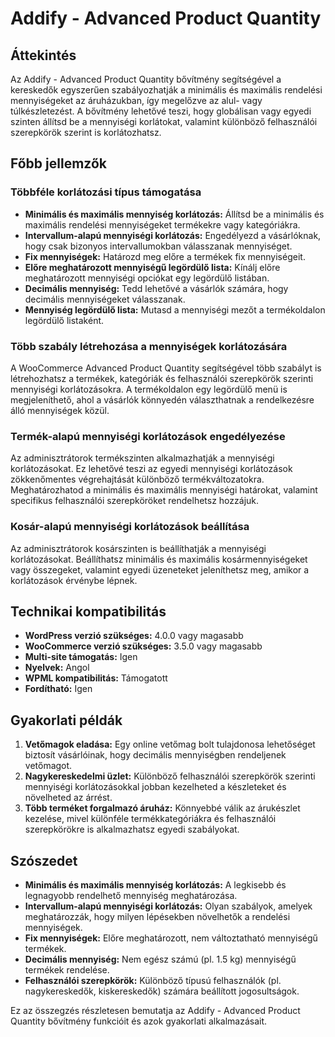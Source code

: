 # Addify - Advanced Product Quantity

## Áttekintés

Az Addify - Advanced Product Quantity bővítmény segítségével a kereskedők egyszerűen szabályozhatják a minimális és maximális rendelési mennyiségeket az áruházukban, így megelőzve az alul- vagy túlkészletezést. A bővítmény lehetővé teszi, hogy globálisan vagy egyedi szinten állítsd be a mennyiségi korlátokat, valamint különböző felhasználói szerepkörök szerint is korlátozhatsz.

## Főbb jellemzők

### Többféle korlátozási típus támogatása

- **Minimális és maximális mennyiség korlátozás:** Állítsd be a minimális és maximális rendelési mennyiségeket termékekre vagy kategóriákra.
- **Intervallum-alapú mennyiségi korlátozás:** Engedélyezd a vásárlóknak, hogy csak bizonyos intervallumokban válasszanak mennyiséget.
- **Fix mennyiségek:** Határozd meg előre a termékek fix mennyiségeit.
- **Előre meghatározott mennyiségű legördülő lista:** Kínálj előre meghatározott mennyiségi opciókat egy legördülő listában.
- **Decimális mennyiség:** Tedd lehetővé a vásárlók számára, hogy decimális mennyiségeket válasszanak.
- **Mennyiség legördülő lista:** Mutasd a mennyiségi mezőt a termékoldalon legördülő listaként.

### Több szabály létrehozása a mennyiségek korlátozására

A WooCommerce Advanced Product Quantity segítségével több szabályt is létrehozhatsz a termékek, kategóriák és felhasználói szerepkörök szerinti mennyiségi korlátozásokra. A termékoldalon egy legördülő menü is megjeleníthető, ahol a vásárlók könnyedén választhatnak a rendelkezésre álló mennyiségek közül.

### Termék-alapú mennyiségi korlátozások engedélyezése

Az adminisztrátorok termékszinten alkalmazhatják a mennyiségi korlátozásokat. Ez lehetővé teszi az egyedi mennyiségi korlátozások zökkenőmentes végrehajtását különböző termékváltozatokra. Meghatározhatod a minimális és maximális mennyiségi határokat, valamint specifikus felhasználói szerepköröket rendelhetsz hozzájuk.

### Kosár-alapú mennyiségi korlátozások beállítása

Az adminisztrátorok kosárszinten is beállíthatják a mennyiségi korlátozásokat. Beállíthatsz minimális és maximális kosármennyiségeket vagy összegeket, valamint egyedi üzeneteket jeleníthetsz meg, amikor a korlátozások érvénybe lépnek.

## Technikai kompatibilitás

- **WordPress verzió szükséges:** 4.0.0 vagy magasabb
- **WooCommerce verzió szükséges:** 3.5.0 vagy magasabb
- **Multi-site támogatás:** Igen
- **Nyelvek:** Angol
- **WPML kompatibilitás:** Támogatott
- **Fordítható:** Igen

## Gyakorlati példák

1. **Vetőmagok eladása:** Egy online vetőmag bolt tulajdonosa lehetőséget biztosít vásárlóinak, hogy decimális mennyiségben rendeljenek vetőmagot.
2. **Nagykereskedelmi üzlet:** Különböző felhasználói szerepkörök szerinti mennyiségi korlátozásokkal jobban kezelheted a készleteket és növelheted az árrést.
3. **Több terméket forgalmazó áruház:** Könnyebbé válik az árukészlet kezelése, mivel különféle termékkategóriákra és felhasználói szerepkörökre is alkalmazhatsz egyedi szabályokat.

## Szószedet

- **Minimális és maximális mennyiség korlátozás:** A legkisebb és legnagyobb rendelhető mennyiség meghatározása.
- **Intervallum-alapú mennyiségi korlátozás:** Olyan szabályok, amelyek meghatározzák, hogy milyen lépésekben növelhetők a rendelési mennyiségek.
- **Fix mennyiségek:** Előre meghatározott, nem változtatható mennyiségű termékek.
- **Decimális mennyiség:** Nem egész számú (pl. 1.5 kg) mennyiségű termékek rendelése.
- **Felhasználói szerepkörök:** Különböző típusú felhasználók (pl. nagykereskedők, kiskereskedők) számára beállított jogosultságok.

Ez az összegzés részletesen bemutatja az Addify - Advanced Product Quantity bővítmény funkcióit és azok gyakorlati alkalmazásait.